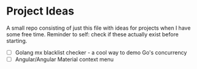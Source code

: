 # Project Ideas

A small repo consisting of just this file with ideas for projects when I have some free time. 
Reminder to self: check if these actually exist before starting.

- [ ] Golang mx blacklist checker - a cool way to demo Go's concurrency
- [ ] Angular/Angular Material context menu
